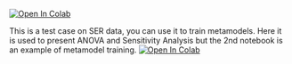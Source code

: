 [![Open In Colab](https://colab.research.google.com/assets/colab-badge.svg)](https://colab.research.google.com/github/dbetteb/early-ML/blob/master/08_CAS_TEST_SER/ANOVA_and_AS.ipynb)

This is a test case on SER data, you can use it to train metamodels. 
Here it is used to present ANOVA and Sensitivity Analysis but the 2nd notebook is an example of metamodel training.
[![Open In Colab](https://colab.research.google.com/assets/colab-badge.svg)](https://colab.research.google.com/github/dbetteb/early-ML/blob/master/08_CAS_TEST_SER/Metamodels_on_SER_data.ipynb)
